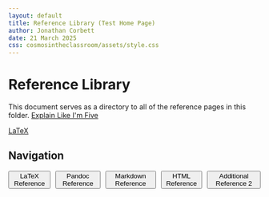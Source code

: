 ```yaml
---
layout: default
title: Reference Library (Test Home Page)
author: Jonathan Corbett
date: 21 March 2025
css: cosmosintheclassroom/assets/style.css
---
```

# Reference Library

This document serves as a directory to all of the reference pages in this folder.
[Explain Like I'm Five](ref_eli5.md)

[LaTeX](ref_latex.md)

## Navigation
<div style="display: flex; gap: 10px;">
  <a href="www.cosmosintheclassroom.org/ref/ref_latex.html"><button>LaTeX Reference</button></a>
  <a href="www.cosmosintheclassroom.org/ref/ref_pandoc.html"><button>Pandoc Reference</button></a>
  <a href="www.cosmosintheclassroom.org/ref/ref_markdown.html"><button>Markdown Reference</button></a>
  <a href="www.cosmosintheclassroom.org/ref/ref_html.html"><button>HTML Reference</button></a>
  <a href="www.cosmosintheclassroom.org/ref/additional_ref_2.html"><button>Additional Reference 2</button></a>
</div>

[Rocket-Launch]: (../../assets/images/rocket-launch-trail.png)

